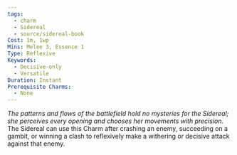 ```yaml
---
tags:
  - charm
  - Sidereal
  - source/sidereal-book
Cost: 1m, 1wp
Mins: Melee 3, Essence 1
Type: Reflexive
Keywords:
  - Decisive-only
  - Versatile
Duration: Instant
Prerequisite Charms:
  - None
---
```

*The patterns and flows of the battlefield hold no mysteries for the Sidereal; she perceives every opening and chooses her movements with precision.*
The Sidereal can use this Charm after crashing an enemy, succeeding on a gambit, or winning a clash to reflexively make a withering or decisive attack against that enemy.